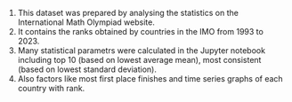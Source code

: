 1) This dataset was prepared by analysing the statistics on the International Math Olympiad website.
2) It contains the ranks obtained by countries in the IMO from 1993 to 2023.
3) Many statistical parametrs were calculated in the Jupyter notebook including top 10 (based on lowest average mean), most consistent (based on lowest standard deviation).
4) Also factors like most first place finishes and time series graphs of each country with rank.
